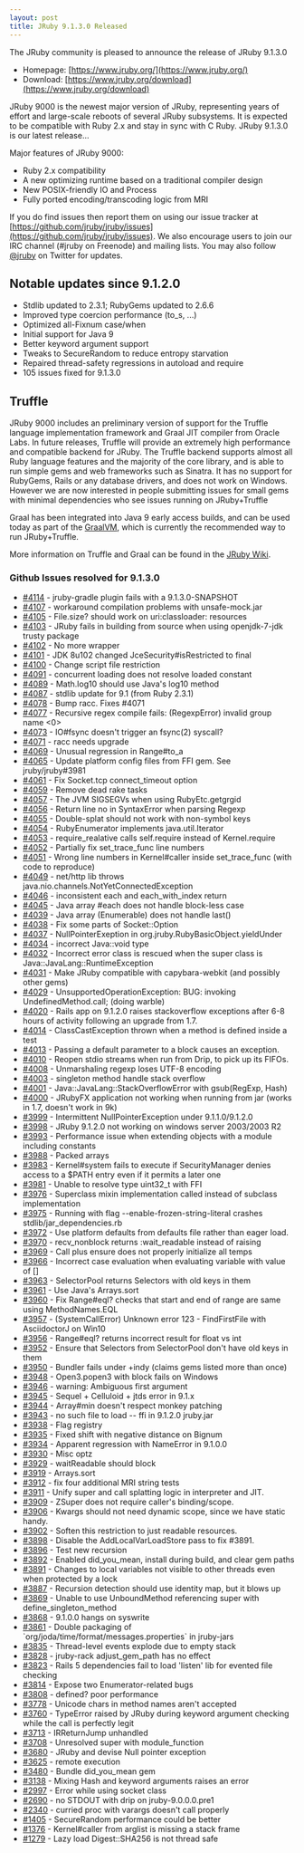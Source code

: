 ```yaml
---
layout: post
title: JRuby 9.1.3.0 Released
---
```

The JRuby community is pleased to announce the release of JRuby 9.1.3.0

- Homepage: [https://www.jruby.org/](https://www.jruby.org/)
- Download: [https://www.jruby.org/download](https://www.jruby.org/download)

JRuby 9000 is the newest major version of JRuby, representing years of effort and large-scale reboots of several JRuby subsystems.  It is expected to be compatible with Ruby 2.x and stay in sync with C Ruby.  JRuby 9.1.3.0 is our latest release...

Major features of JRuby 9000:

- Ruby 2.x compatibility
- A new optimizing runtime based on a traditional compiler design
- New POSIX-friendly IO and Process
- Fully ported encoding/transcoding logic from MRI

If you do find issues then report them on using our issue tracker at [https://github.com/jruby/jruby/issues](https://github.com/jruby/jruby/issues). We also encourage users to join our IRC channel (#jruby on Freenode) and mailing lists. You may also follow [@jruby](https://twitter.com/jruby) on Twitter for updates.

## Notable updates since 9.1.2.0


- Stdlib updated to 2.3.1; RubyGems updated to 2.6.6
- Improved type coercion performance (to_s, ...)
- Optimized all-Fixnum case/when
- Initial support for Java 9
- Better keyword argument support
- Tweaks to SecureRandom to reduce entropy starvation 
- Repaired thread-safety regressions in autoload and require
- 105 issues fixed for 9.1.3.0

## Truffle

JRuby 9000 includes an preliminary version of support for the Truffle language implementation framework and Graal JIT compiler from Oracle Labs. In future releases, Truffle will provide an extremely high performance and compatible backend for JRuby. The Truffle backend supports almost all Ruby language features and the majority of the core library, and is able to run simple gems and web frameworks such as Sinatra. It has no support for RubyGems, Rails or any database drivers, and does not work on Windows. However we are now interested in people submitting issues for small gems with minimal dependencies who see issues running on JRuby+Truffle

Graal has been integrated into Java 9 early access builds, and can be used today as part of the [GraalVM](https://github.com/jruby/jruby/wiki/Downloading-GraalVM), which is currently the recommended way to run JRuby+Truffle.

More information on Truffle and Graal can be found in the [JRuby Wiki](https://github.com/jruby/jruby/wiki/Truffle).


### Github Issues resolved for 9.1.3.0

<ul>
<li><a href="https://github.com/jruby/jruby/issues/4114">#4114</a> - jruby-gradle plugin fails with a 9.1.3.0-SNAPSHOT</li>
<li><a href="https://github.com/jruby/jruby/pull/4107">#4107</a> - workaround compilation problems with unsafe-mock.jar</li>
<li><a href="https://github.com/jruby/jruby/issues/4105">#4105</a> - File.size? should work on uri:classloader: resources</li>
<li><a href="https://github.com/jruby/jruby/issues/4103">#4103</a> - JRuby fails in building from source when using openjdk-7-jdk trusty package</li>
<li><a href="https://github.com/jruby/jruby/pull/4102">#4102</a> - No more wrapper</li>
<li><a href="https://github.com/jruby/jruby/issues/4101">#4101</a> - JDK 8u102 changed JceSecurity#isRestricted to final</li>
<li><a href="https://github.com/jruby/jruby/pull/4100">#4100</a> - Change script file restriction</li>
<li><a href="https://github.com/jruby/jruby/issues/4091">#4091</a> - concurrent loading does not resolve loaded constant</li>
<li><a href="https://github.com/jruby/jruby/issues/4089">#4089</a> - Math.log10 should use Java's log10 method</li>
<li><a href="https://github.com/jruby/jruby/issues/4087">#4087</a> - stdlib update for 9.1 (from Ruby 2.3.1)</li>
<li><a href="https://github.com/jruby/jruby/pull/4078">#4078</a> - Bump racc. Fixes #4071</li>
<li><a href="https://github.com/jruby/jruby/issues/4077">#4077</a> - Recursive regex compile fails: (RegexpError) invalid group name <0></li>
<li><a href="https://github.com/jruby/jruby/issues/4073">#4073</a> - IO#fsync doesn't trigger an fsync(2) syscall?</li>
<li><a href="https://github.com/jruby/jruby/issues/4071">#4071</a> - racc needs upgrade</li>
<li><a href="https://github.com/jruby/jruby/issues/4069">#4069</a> - Unusual regression in Range#to_a</li>
<li><a href="https://github.com/jruby/jruby/pull/4065">#4065</a> - Update platform config files from FFI gem. See jruby/jruby#3981</li>
<li><a href="https://github.com/jruby/jruby/pull/4061">#4061</a> - Fix Socket.tcp connect_timeout option</li>
<li><a href="https://github.com/jruby/jruby/pull/4059">#4059</a> - Remove dead rake tasks</li>
<li><a href="https://github.com/jruby/jruby/issues/4057">#4057</a> - The JVM SIGSEGVs when using RubyEtc.getgrgid</li>
<li><a href="https://github.com/jruby/jruby/issues/4056">#4056</a> - Return line no in SyntaxError when parsing Regexp</li>
<li><a href="https://github.com/jruby/jruby/issues/4055">#4055</a> - Double-splat should not work with non-symbol keys</li>
<li><a href="https://github.com/jruby/jruby/pull/4054">#4054</a> - RubyEnumerator implements java.util.Iterator</li>
<li><a href="https://github.com/jruby/jruby/issues/4053">#4053</a> - require_realative calls self.require instead of Kernel.require</li>
<li><a href="https://github.com/jruby/jruby/pull/4052">#4052</a> - Partially fix set_trace_func line numbers</li>
<li><a href="https://github.com/jruby/jruby/issues/4051">#4051</a> - Wrong line numbers in Kernel#caller inside set_trace_func (with code to reproduce)</li>
<li><a href="https://github.com/jruby/jruby/issues/4049">#4049</a> - net/http lib throws java.nio.channels.NotYetConnectedException</li>
<li><a href="https://github.com/jruby/jruby/issues/4046">#4046</a> - inconsistent each and each_with_index return</li>
<li><a href="https://github.com/jruby/jruby/issues/4045">#4045</a> - Java array #each does not handle block-less case</li>
<li><a href="https://github.com/jruby/jruby/issues/4039">#4039</a> - Java array (Enumerable) does not handle last()</li>
<li><a href="https://github.com/jruby/jruby/pull/4038">#4038</a> - Fix some parts of Socket::Option</li>
<li><a href="https://github.com/jruby/jruby/issues/4037">#4037</a> - NullPointerExeption in org.jruby.RubyBasicObject.yieldUnder</li>
<li><a href="https://github.com/jruby/jruby/issues/4034">#4034</a> - incorrect Java::void type</li>
<li><a href="https://github.com/jruby/jruby/issues/4032">#4032</a> - Incorrect error class is rescued when the super class is Java::JavaLang::RuntimeException</li>
<li><a href="https://github.com/jruby/jruby/pull/4031">#4031</a> - Make JRuby compatible with capybara-webkit (and possibly other gems)</li>
<li><a href="https://github.com/jruby/jruby/issues/4029">#4029</a> - UnsupportedOperationException: BUG: invoking UndefinedMethod.call; (doing warble)</li>
<li><a href="https://github.com/jruby/jruby/issues/4020">#4020</a> - Rails app on 9.1.2.0  raises stackoverflow exceptions after 6-8 hours of activity following an upgrade from 1.7.</li>
<li><a href="https://github.com/jruby/jruby/issues/4014">#4014</a> - ClassCastException thrown when a method is defined inside a test</li>
<li><a href="https://github.com/jruby/jruby/issues/4013">#4013</a> - Passing a default parameter to a block causes an exception.</li>
<li><a href="https://github.com/jruby/jruby/pull/4010">#4010</a> - Reopen stdio streams when run from Drip, to pick up its FIFOs.</li>
<li><a href="https://github.com/jruby/jruby/issues/4008">#4008</a> - Unmarshaling regexp loses UTF-8 encoding</li>
<li><a href="https://github.com/jruby/jruby/issues/4003">#4003</a> - singleton method handle stack overflow</li>
<li><a href="https://github.com/jruby/jruby/issues/4001">#4001</a> - Java::JavaLang::StackOverflowError with gsub(RegExp, Hash)</li>
<li><a href="https://github.com/jruby/jruby/issues/4000">#4000</a> - JRubyFX application not working when running from jar (works in 1.7, doesn't work in 9k)</li>
<li><a href="https://github.com/jruby/jruby/issues/3999">#3999</a> - Intermittent NullPointerException under 9.1.1.0/9.1.2.0</li>
<li><a href="https://github.com/jruby/jruby/issues/3998">#3998</a> - JRuby 9.1.2.0 not working on windows server 2003/2003 R2</li>
<li><a href="https://github.com/jruby/jruby/issues/3993">#3993</a> - Performance issue when extending objects with a module including constants </li>
<li><a href="https://github.com/jruby/jruby/pull/3988">#3988</a> - Packed arrays</li>
<li><a href="https://github.com/jruby/jruby/issues/3983">#3983</a> - Kernel#system fails to execute if SecurityManager denies access to a $PATH entry even if it permits a later one</li>
<li><a href="https://github.com/jruby/jruby/issues/3981">#3981</a> - Unable to resolve type uint32_t with FFI</li>
<li><a href="https://github.com/jruby/jruby/issues/3976">#3976</a> - Superclass mixin implementation called instead of subclass implementation</li>
<li><a href="https://github.com/jruby/jruby/issues/3975">#3975</a> - Running with flag --enable-frozen-string-literal crashes stdlib/jar_dependencies.rb</li>
<li><a href="https://github.com/jruby/jruby/pull/3972">#3972</a> - Use platform defaults from defaults file rather than eager load.</li>
<li><a href="https://github.com/jruby/jruby/issues/3970">#3970</a> - recv_nonblock returns :wait_readable instead of raising</li>
<li><a href="https://github.com/jruby/jruby/issues/3969">#3969</a> - Call plus ensure does not properly initialize all temps</li>
<li><a href="https://github.com/jruby/jruby/issues/3966">#3966</a> - Incorrect case evaluation when evaluating variable with value of []</li>
<li><a href="https://github.com/jruby/jruby/issues/3963">#3963</a> - SelectorPool returns Selectors with old keys in them</li>
<li><a href="https://github.com/jruby/jruby/pull/3961">#3961</a> - Use Java's Arrays.sort</li>
<li><a href="https://github.com/jruby/jruby/pull/3960">#3960</a> - Fix Range#eql? checks that start and end of range are same using MethodNames.EQL</li>
<li><a href="https://github.com/jruby/jruby/issues/3957">#3957</a> - (SystemCallError) Unknown error 123 - FindFirstFile with AsciidoctorJ on Win10</li>
<li><a href="https://github.com/jruby/jruby/issues/3956">#3956</a> - Range#eql? returns incorrect result for float vs int</li>
<li><a href="https://github.com/jruby/jruby/pull/3952">#3952</a> - Ensure that Selectors from SelectorPool don't have old keys in them</li>
<li><a href="https://github.com/jruby/jruby/issues/3950">#3950</a> - Bundler fails under +indy (claims gems listed more than once)</li>
<li><a href="https://github.com/jruby/jruby/issues/3948">#3948</a> - Open3.popen3 with block fails on Windows</li>
<li><a href="https://github.com/jruby/jruby/issues/3946">#3946</a> - warning: Ambiguous first argument</li>
<li><a href="https://github.com/jruby/jruby/issues/3945">#3945</a> - Sequel + Celluloid + jtds error in 9.1.x</li>
<li><a href="https://github.com/jruby/jruby/issues/3944">#3944</a> - Array#min doesn't respect monkey patching</li>
<li><a href="https://github.com/jruby/jruby/issues/3943">#3943</a> - no such file to load -- ffi in 9.1.2.0 jruby.jar</li>
<li><a href="https://github.com/jruby/jruby/pull/3938">#3938</a> - Flag registry</li>
<li><a href="https://github.com/jruby/jruby/pull/3935">#3935</a> - Fixed shift with negative distance on Bignum</li>
<li><a href="https://github.com/jruby/jruby/issues/3934">#3934</a> - Apparent regression with NameError in 9.1.0.0</li>
<li><a href="https://github.com/jruby/jruby/pull/3930">#3930</a> - Misc optz</li>
<li><a href="https://github.com/jruby/jruby/pull/3929">#3929</a> - waitReadable should block</li>
<li><a href="https://github.com/jruby/jruby/issues/3919">#3919</a> - Arrays.sort</li>
<li><a href="https://github.com/jruby/jruby/pull/3912">#3912</a> - fix four additional MRI string tests</li>
<li><a href="https://github.com/jruby/jruby/pull/3911">#3911</a> - Unify super and call splatting logic in interpreter and JIT.</li>
<li><a href="https://github.com/jruby/jruby/pull/3909">#3909</a> - ZSuper does not require caller's binding/scope.</li>
<li><a href="https://github.com/jruby/jruby/pull/3906">#3906</a> - Kwargs should not need dynamic scope, since we have static handy.</li>
<li><a href="https://github.com/jruby/jruby/pull/3902">#3902</a> - Soften this restriction to just readable resources.</li>
<li><a href="https://github.com/jruby/jruby/pull/3898">#3898</a> - Disable the AddLocalVarLoadStore pass to fix #3891.</li>
<li><a href="https://github.com/jruby/jruby/pull/3896">#3896</a> - Test new recursion</li>
<li><a href="https://github.com/jruby/jruby/pull/3892">#3892</a> - Enabled did_you_mean, install during build, and clear gem paths</li>
<li><a href="https://github.com/jruby/jruby/issues/3891">#3891</a> - Changes to local variables not visible to other threads even when protected by a lock</li>
<li><a href="https://github.com/jruby/jruby/issues/3887">#3887</a> - Recursion detection should use identity map, but it blows up</li>
<li><a href="https://github.com/jruby/jruby/issues/3869">#3869</a> - Unable to use UnboundMethod referencing super with define_singleton_method</li>
<li><a href="https://github.com/jruby/jruby/issues/3868">#3868</a> - 9.1.0.0 hangs on syswrite</li>
<li><a href="https://github.com/jruby/jruby/issues/3861">#3861</a> - Double packaging of `org/joda/time/format/messages.properties` in jruby-jars</li>
<li><a href="https://github.com/jruby/jruby/issues/3835">#3835</a> - Thread-level events explode due to empty stack</li>
<li><a href="https://github.com/jruby/jruby/issues/3828">#3828</a> - jruby-rack adjust_gem_path has no effect</li>
<li><a href="https://github.com/jruby/jruby/issues/3823">#3823</a> - Rails 5 dependencies fail to load 'listen' lib for evented file checking</li>
<li><a href="https://github.com/jruby/jruby/pull/3814">#3814</a> - Expose two Enumerator-related bugs</li>
<li><a href="https://github.com/jruby/jruby/issues/3808">#3808</a> - defined? poor performance</li>
<li><a href="https://github.com/jruby/jruby/issues/3778">#3778</a> - Unicode chars in method names aren't accepted</li>
<li><a href="https://github.com/jruby/jruby/issues/3760">#3760</a> - TypeError raised by JRuby during keyword argument checking while the call is perfectly legit</li>
<li><a href="https://github.com/jruby/jruby/issues/3713">#3713</a> - IRReturnJump unhandled</li>
<li><a href="https://github.com/jruby/jruby/issues/3708">#3708</a> - Unresolved super with module_function</li>
<li><a href="https://github.com/jruby/jruby/issues/3680">#3680</a> - JRuby and devise Null pointer exception</li>
<li><a href="https://github.com/jruby/jruby/issues/3625">#3625</a> - remote execution</li>
<li><a href="https://github.com/jruby/jruby/issues/3480">#3480</a> - Bundle did_you_mean gem</li>
<li><a href="https://github.com/jruby/jruby/issues/3138">#3138</a> - Mixing Hash and keyword arguments raises an error</li>
<li><a href="https://github.com/jruby/jruby/issues/2997">#2997</a> - Error while using socket class</li>
<li><a href="https://github.com/jruby/jruby/issues/2690">#2690</a> - no STDOUT with drip on jruby-9.0.0.0.pre1</li>
<li><a href="https://github.com/jruby/jruby/issues/2340">#2340</a> - curried proc with varargs doesn't call properly</li>
<li><a href="https://github.com/jruby/jruby/issues/1405">#1405</a> - SecureRandom performance could be better</li>
<li><a href="https://github.com/jruby/jruby/issues/1376">#1376</a> - Kernel#caller from arglist is missing a stack frame</li>
<li><a href="https://github.com/jruby/jruby/issues/1279">#1279</a> - Lazy load Digest::SHA256 is not thread safe</li>
</ul>
